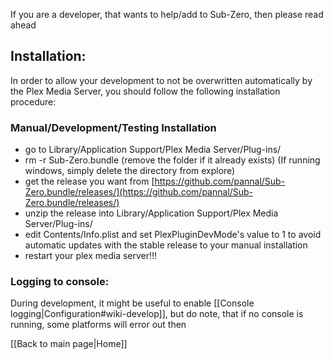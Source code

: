 If you are a developer, that wants to help/add to Sub-Zero, then please read ahead

## Installation:
In order to allow your development to not be overwritten automatically by the Plex Media Server, you should follow the following installation procedure:

### Manual/Development/Testing Installation

* go to Library/Application Support/Plex Media Server/Plug-ins/
* rm -r Sub-Zero.bundle (remove the folder if it already exists) (If running windows, simply delete the directory from explore)
* get the release you want from [https://github.com/pannal/Sub-Zero.bundle/releases/](https://github.com/pannal/Sub-Zero.bundle/releases/)
* unzip the release into Library/Application Support/Plex Media Server/Plug-ins/
* edit Contents/Info.plist and set <key>PlexPluginDevMode</key>'s value to <string>1</string> to avoid automatic updates with the stable release to your manual installation
* restart your plex media server!!!

### Logging to console:

During development, it might be useful to enable [[Console logging|Configuration#wiki-develop]], but do note, that if no console is running, some platforms will error out then

[[Back to main page|Home]]